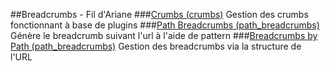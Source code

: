 ##Breadcrumbs - Fil d'Ariane
###[Crumbs (crumbs)](https://www.drupal.org/project/crumbs)
Gestion des crumbs fonctionnant à base de plugins
###[Path Breadcrumbs (path_breadcrumbs)](https://www.drupal.org/project/path_breadcrumbs)
Génère le breadcrumb suivant l'url à l'aide de pattern
###[Breadcrumbs by Path (path_breadcrumbs)](https://www.drupal.org/project/breadcrumbs_by_path)
Gestion des breadcrumbs via la structure de l'URL